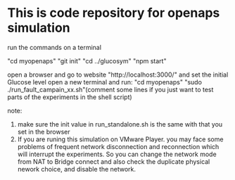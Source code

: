 # This is code repository for openaps simulation

run the commands on a terminal

"cd myopenaps"
"git init"
"cd ../glucosym"
"npm start"


open a browser and go to website "http://localhost:3000/" and set the initial Glucose level
open a new terminal and run:
"cd myopenaps"
"sudo ./run_fault_campain_xx.sh"(comment some lines if you just want to test parts of the experiments in the shell script)

note: 
1. make sure the init value in run_standalone.sh is the same with that you set in the browser
2. If you are runing this simulation on VMware Player. you may face some problems of frequent network disconnection and reconnection which will interrupt the experiments. So you can change the network mode from NAT to Bridge connect and also check the duplicate physical nework choice, and disable the network.